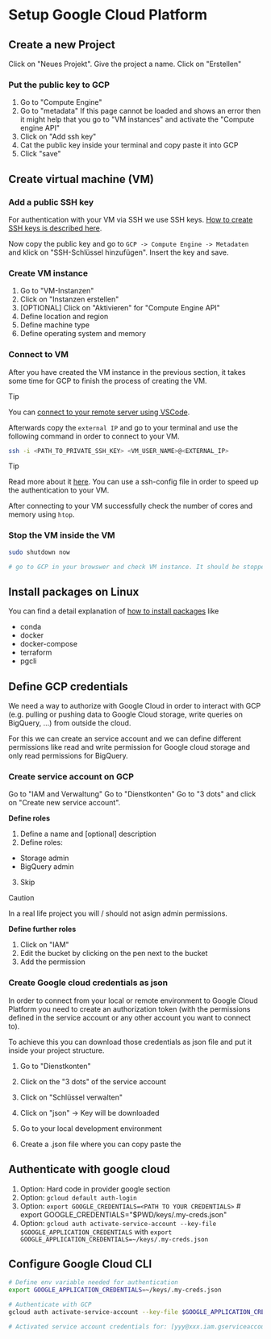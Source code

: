 # Setup Google Cloud Platform

## Create a new Project

Click on "Neues Projekt".
Give the project a name.
Click on "Erstellen"

### Put the public key to GCP

1. Go to "Compute Engine"
2. Go to "metadata"
   If this page cannot be loaded and shows an error then it might help that you go to "VM instances" and activate the "Compute engine API"
3. Click on "Add ssh key"
4. Cat the public key inside your terminal and copy paste it into GCP
5. Click "save"

## Create virtual machine (VM)

### Add a public SSH key

For authentication with your VM via SSH we use SSH keys. [How to create SSH keys is described here](../01_network-protocols/secure-shell.md#Generate-a-SSH-key).

Now copy the public key and go to `GCP -> Compute Engine -> Metadaten` and klick on "SSH-Schlüssel hinzufügen". Insert the key and save.

### Create VM instance

1. Go to "VM-Instanzen"
2. Click on "Instanzen erstellen"
3. [OPTIONAL] Click on "Aktivieren" for "Compute Engine API"
4. Define location and region
5. Define machine type
6. Define operating system and memory

### Connect to VM

After you have created the VM instance in the previous section, it takes some time for GCP to finish the process of creating the VM.

> [!TIP]
> You can [connect to your remote server using VSCode](../01_network-protocols/secure-shell.md#How-to-connect-to-a-remote-server-using-VSCode).

Afterwards copy the `external IP` and go to your terminal and use the following command in order to connect to your VM.

```sh
ssh -i <PATH_TO_PRIVATE_SSH_KEY> <VM_USER_NAME>@<EXTERNAL_IP>
```

> [!TIP]
> Read more about it [here](../01_network-protocols/secure-shell.md#-Authenticate-using-SSH-keys).
> You can use a ssh-config file in order to speed up the authentication to your VM.

After connecting to your VM successfully check the number of cores and memory using `htop`.

### Stop the VM inside the VM

```bash
sudo shutdown now

# go to GCP in your browswer and check VM instance. It should be stopped now.
```

## Install packages on Linux

You can find a detail explanation of [how to install packages](../03_linux/install-packages.md#Install-packages) like

- conda
- docker
- docker-compose
- terraform
- pgcli

## Define GCP credentials

We need a way to authorize with Google Cloud in order to interact with GCP (e.g. pulling or pushing data to Google Cloud storage, write queries on BigQuery, ...) from outside the cloud.

For this we can create an service account and we can define different permissions like read and write permission for Google cloud storage and only read permissions for BigQuery.

### Create service account on GCP

Go to "IAM and Verwaltung"
Go to "Dienstkonten"
Go to "3 dots" and click on "Create new service account".

**Define roles**

1. Define a name and [optional] description
2. Define roles:

- Storage admin
- BigQuery admin

3. Skip

> [!CAUTION]
> In a real life project you will / should not asign admin permissions.

**Define further roles**

1. Click on "IAM"
2. Edit the bucket by clicking on the pen next to the bucket
3. Add the permission

### Create Google cloud credentials as json

In order to connect from your local or remote environment to Google Cloud Platform you need to create an authorization token (with the permissions defined in the service account or any other account you want to connect to).

To achieve this you can download those credentials as json file and put it inside your project structure.

1. Go to "Dienstkonten"
2. Click on the "3 dots" of the service account
3. Click on "Schlüssel verwalten"
4. Click on "json"
   -> Key will be downloaded

5. Go to your local development environment
6. Create a .json file where you can copy paste the

## Authenticate with google cloud

1. Option: Hard code in provider google section
2. Option: `gcloud default auth-login`
3. Option: `export GOOGLE_CREDENTIALS=<PATH TO YOUR CREDENTIALS>` # export GOOGLE_CREDENTIALS="$PWD/keys/.my-creds.json"
4. Option: `gcloud auth activate-service-account --key-file $GOOGLE_APPLICATION_CREDENTIALS` with `export GOOGLE_APPLICATION_CREDENTIALS=~/keys/.my-creds.json`

## Configure Google Cloud CLI

```bash
# Define env variable needed for authentication
export GOOGLE_APPLICATION_CREDENTIALS=~/keys/.my-creds.json

# Authenticate with GCP
gcloud auth activate-service-account --key-file $GOOGLE_APPLICATION_CREDENTIALS

# Activated service account credentials for: [yyy@xxx.iam.gserviceaccount.com]
```
